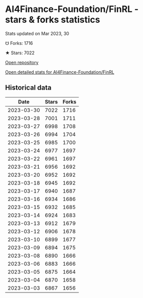 # AI4Finance-Foundation/FinRL - stars & forks statistics

Stats updated on Mar 2023, 30

☋ Forks: 1716

★ Stars: 7022

[Open repository](https://github.com/AI4Finance-Foundation/FinRL)

[Open detailed stats for AI4Finance-Foundation/FinRL](https://reviewgithub.com/rep/AI4Finance-Foundation/FinRL)

## Historical data
| Date | Stars | Forks |
|------|-------|-------|
| 2023-03-30 | 7022 | 1716 | 
| 2023-03-28 | 7001 | 1711 | 
| 2023-03-27 | 6998 | 1708 | 
| 2023-03-26 | 6994 | 1704 | 
| 2023-03-25 | 6985 | 1700 | 
| 2023-03-24 | 6977 | 1697 | 
| 2023-03-22 | 6961 | 1697 | 
| 2023-03-21 | 6956 | 1692 | 
| 2023-03-20 | 6952 | 1692 | 
| 2023-03-18 | 6945 | 1692 | 
| 2023-03-17 | 6940 | 1687 | 
| 2023-03-16 | 6934 | 1686 | 
| 2023-03-15 | 6932 | 1685 | 
| 2023-03-14 | 6924 | 1683 | 
| 2023-03-13 | 6912 | 1679 | 
| 2023-03-12 | 6906 | 1678 | 
| 2023-03-10 | 6899 | 1677 | 
| 2023-03-09 | 6894 | 1675 | 
| 2023-03-08 | 6890 | 1666 | 
| 2023-03-06 | 6883 | 1666 | 
| 2023-03-05 | 6875 | 1664 | 
| 2023-03-04 | 6870 | 1658 | 
| 2023-03-03 | 6867 | 1656 | 

